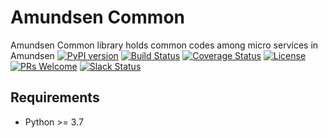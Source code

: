 # Amundsen Common
Amundsen Common library holds common codes among micro services in Amundsen
[![PyPI version](https://badge.fury.io/py/amundsen-common.svg)](https://badge.fury.io/py/amundsen-common)
[![Build Status](https://api.travis-ci.org/lyft/amundsencommon.svg?branch=master)](https://travis-ci.org/lyft/amundsencommon)
[![Coverage Status](https://img.shields.io/codecov/c/github/lyft/amundsencommon/master.svg)](https://codecov.io/github/lyft/amundsencommon?branch=master)
[![License](http://img.shields.io/:license-Apache%202-blue.svg)](LICENSE)
[![PRs Welcome](https://img.shields.io/badge/PRs-welcome-brightgreen.svg)](https://img.shields.io/badge/PRs-welcome-brightgreen.svg)
[![Slack Status](https://img.shields.io/badge/slack-join_chat-white.svg?logo=slack&style=social)](https://bit.ly/2FVq37z)

## Requirements
- Python >= 3.7
